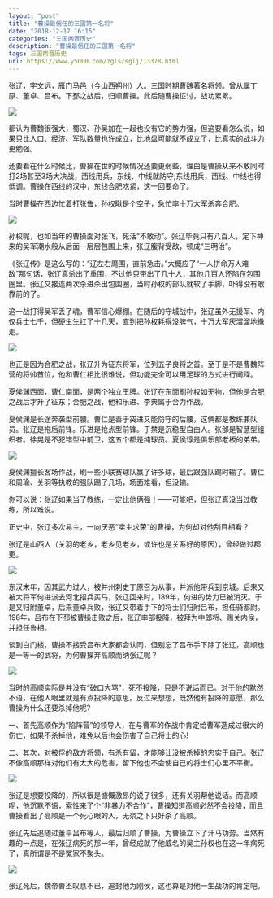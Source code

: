 ```yaml
---
layout: "post"
title: "曹操最信任的三国第一名将"
date: "2018-12-17 16:15"
categories: "三国两晋历史"
description: "曹操最信任的三国第一名将"
tags: 三国两晋历史
url: https://www.y5000.com/zgls/sglj/13378.html
---
```






张辽，字文远，雁门马邑（今山西朔州）人。三国时期曹魏著名将领。曾从属丁原、董卓、吕布。下邳之战后，归顺曹操。此后随曹操征讨，战功累累。

![](https://img.y5000.com/uploads/allimg/170214/8-1F21411142Q11.jpg)

都认为曹魏很强大，蜀汉、孙吴加在一起也没有它的势力强，但这要看怎么说，如果只比人口、经济、军队数量也许成立，比地盘可能就不成立了，比真实的战斗力更勉强。

还要看在什么时候比，曹操在世的时候情况还要更弱些，理由是曹操从来不敢同时打2场甚至3场大决战，西线用兵，东线、中线就防守;东线用兵，西线、中线也得低调。曹操在西线的汉中，东线合肥吃紧，这一回要命了。

当时曹操在西边忙着打张鲁，孙权瞅是个空子，急忙率十万大军杀奔合肥。

![](https://img.y5000.com/uploads/allimg/170214/8-1F214111441345.jpg)

孙权呢，也如当年的曹操面对张飞，死活“不敢动”。张辽毕竟只有八百人，定下神来的吴军潮水般从后面一层层包围上来，张辽腹背受敌，顿成“三明治”。

《张辽传》是这么写的：“辽左右麾围，直前急击。”大概应了“一人拼命万人难敌”那句话，张辽真杀出了重围，不过他只带出了几十人，其他几百人还陷在包围圈里。张辽又接连两次杀进杀出包围圈，当时孙权的部队就软了手脚，吓得没有敢靠前的了。

这一战打得吴军丢了魂，曹军信心爆棚。在随后的守城战中，张辽虽外无援军、内仅兵士七千，但硬生生扛了十几天，直到把孙权耗得没脾气，十万大军灰溜溜地撤走。

![](https://img.y5000.com/uploads/allimg/170214/8-1F214111453512.jpg)

也正是因为合肥之战，张辽升为征东将军，位列五子良将之首。至于是不是曹魏阵营的将帅首位，他和曹仁相比很难说，但功能完全可以用足球的方式进行阐释。

夏侯渊西面，曹仁南面，是两个独立王牌。张辽在东面刷孙权如无物，但他是合肥之战后才升了征东；合肥之战，他和乐进、李典属于合力作战。

夏侯渊是长途奔袭型前腰。曹仁是善于突进又能防守的后腰，这俩都是教练兼队员。张辽是拖后前锋。乐进是抢点型前锋。于禁是沉稳型自由人。张郃是智慧型组织者。徐晃是不犯错型中前卫，这五个都是纯球员。夏侯惇是俱乐部老板的弟弟。

![](https://img.y5000.com/uploads/allimg/170214/8-1F214111513G9.jpg)

夏侯渊擅长客场作战，刷一些小联赛球队赢了许多球，最后跟强队踢时输了。曹仁和周瑜、关羽等执教的强队踢了几场，场面难看，但没输。

你可以说：张辽如果当了教练，一定比他俩强！——可能吧，但张辽真没当过教练，所以难说。

正史中，张辽多次易主，一向厌恶“卖主求荣”的曹操，为何却对他刮目相看？

张辽是山西人（关羽的老乡，老乡见老乡，或许也是关系好的原因），曾经做过郡吏。

![](https://img.y5000.com/uploads/allimg/170214/8-1F214111532X7.jpg)

东汉末年，因其武力过人，被并州刺史丁原召为从事，并派他带兵到京城。后来又被大将军何进派去河北招兵买马，张辽回来时，189年，何进的势力已被消灭。于是又归附董卓，后来董卓兵败，张辽又带着手下的将士们归附吕布，担任骑都尉。198年，吕布在下邳被曹操击败之后，张辽率部投降，被拜为中郎将、赐关内侯，并担任鲁相。

谈到白门楼，曹操不接受吕布大家都会认同，但别忘了吕布手下除了张辽，高顺也是一等一的武将，为何曹操弃高顺而纳张辽呢？

![](https://img.y5000.com/uploads/allimg/170214/111ZSM8-0.jpg)

当时的高顺实际是并没有“破口大骂”，死不投降，只是不说话而已。对于他的默然不语，在他人眼里就是有点投降的意思。反过来想想，既然他有投降的意愿，那么曹操为什么还要杀掉他呢?

一、首先高顺作为“陷阵营”的领导人，在与曹军的作战中肯定给曹军造成过很大的伤亡，如果不杀掉他，难免以后也会伤害了自己将士的心!

二、其次，对被俘的敌方将领，有杀有留，才能够让没被杀掉的忠实于自己。张辽不像高顺那样对他们有太大的危害，留下他也不会使自己的将士们心里不平衡。

![](https://img.y5000.com/uploads/allimg/170214/8-1F21411154V91.jpg)

张辽是想要投降的，所以很是慷慨激昂的说了很多，还有关羽帮他说话。而高顺呢，他沉默不语，索性来了个“非暴力不合作”，曹操知道高顺必然不会投降，而且曹操看出了高顺是一个死心眼的人，无奈之下只好杀了高顺。

张辽先后追随过董卓吕布等人，最后归顺了曹操，为曹操立下了汗马功劳。当然有趣的一点是，在张辽病死的那一年，曾经成就了他威名的吴主孙权也在这一年病死了，真所谓是不是冤家不聚头。

![](https://img.y5000.com/uploads/allimg/170214/8-1F214111559630.jpg)

张辽死后，魏帝曹丕叹息不已，追封他为刚侯，这也算是对他一生战功的肯定吧。
